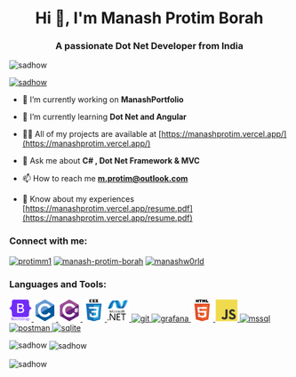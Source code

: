<h1 align="center">Hi 👋, I'm Manash Protim Borah</h1>
<h3 align="center">A passionate Dot Net Developer from India</h3>

<p align="left"> <img src="https://komarev.com/ghpvc/?username=sadhow&label=Profile%20views&color=0e75b6&style=flat" alt="sadhow" /> </p>

<p align="left"> <a href="https://github.com/ryo-ma/github-profile-trophy"><img src="https://github-profile-trophy.vercel.app/?username=sadhow" alt="sadhow" /></a> </p>

- 🔭 I’m currently working on **ManashPortfolio**

- 🌱 I’m currently learning **Dot Net and Angular**

- 👨‍💻 All of my projects are available at [https://manashprotim.vercel.app/](https://manashprotim.vercel.app/)

- 💬 Ask me about **C# , Dot Net Framework & MVC**

- 📫 How to reach me **m.protim@outlook.com**

- 📄 Know about my experiences [https://manashprotim.vercel.app/resume.pdf](https://manashprotim.vercel.app/resume.pdf)

<h3 align="left">Connect with me:</h3>
<p align="left">
<a href="https://twitter.com/protimm1" target="blank"><img align="center" src="https://raw.githubusercontent.com/rahuldkjain/github-profile-readme-generator/master/src/images/icons/Social/twitter.svg" alt="protimm1" height="30" width="40" /></a>
<a href="https://linkedin.com/in/manash-protim-borah" target="blank"><img align="center" src="https://raw.githubusercontent.com/rahuldkjain/github-profile-readme-generator/master/src/images/icons/Social/linked-in-alt.svg" alt="manash-protim-borah" height="30" width="40" /></a>
<a href="https://instagram.com/manashw0rld" target="blank"><img align="center" src="https://raw.githubusercontent.com/rahuldkjain/github-profile-readme-generator/master/src/images/icons/Social/instagram.svg" alt="manashw0rld" height="30" width="40" /></a>
</p>

<h3 align="left">Languages and Tools:</h3>
<p align="left"> <a href="https://getbootstrap.com" target="_blank" rel="noreferrer"> <img src="https://raw.githubusercontent.com/devicons/devicon/master/icons/bootstrap/bootstrap-plain-wordmark.svg" alt="bootstrap" width="40" height="40"/> </a> <a href="https://www.cprogramming.com/" target="_blank" rel="noreferrer"> <img src="https://raw.githubusercontent.com/devicons/devicon/master/icons/c/c-original.svg" alt="c" width="40" height="40"/> </a> <a href="https://www.w3schools.com/cs/" target="_blank" rel="noreferrer"> <img src="https://raw.githubusercontent.com/devicons/devicon/master/icons/csharp/csharp-original.svg" alt="csharp" width="40" height="40"/> </a> <a href="https://www.w3schools.com/css/" target="_blank" rel="noreferrer"> <img src="https://raw.githubusercontent.com/devicons/devicon/master/icons/css3/css3-original-wordmark.svg" alt="css3" width="40" height="40"/> </a> <a href="https://dotnet.microsoft.com/" target="_blank" rel="noreferrer"> <img src="https://raw.githubusercontent.com/devicons/devicon/master/icons/dot-net/dot-net-original-wordmark.svg" alt="dotnet" width="40" height="40"/> </a> <a href="https://git-scm.com/" target="_blank" rel="noreferrer"> <img src="https://www.vectorlogo.zone/logos/git-scm/git-scm-icon.svg" alt="git" width="40" height="40"/> </a> <a href="https://grafana.com" target="_blank" rel="noreferrer"> <img src="https://www.vectorlogo.zone/logos/grafana/grafana-icon.svg" alt="grafana" width="40" height="40"/> </a> <a href="https://www.w3.org/html/" target="_blank" rel="noreferrer"> <img src="https://raw.githubusercontent.com/devicons/devicon/master/icons/html5/html5-original-wordmark.svg" alt="html5" width="40" height="40"/> </a> <a href="https://developer.mozilla.org/en-US/docs/Web/JavaScript" target="_blank" rel="noreferrer"> <img src="https://raw.githubusercontent.com/devicons/devicon/master/icons/javascript/javascript-original.svg" alt="javascript" width="40" height="40"/> </a> <a href="https://www.microsoft.com/en-us/sql-server" target="_blank" rel="noreferrer"> <img src="https://www.svgrepo.com/show/303229/microsoft-sql-server-logo.svg" alt="mssql" width="40" height="40"/> </a> <a href="https://postman.com" target="_blank" rel="noreferrer"> <img src="https://www.vectorlogo.zone/logos/getpostman/getpostman-icon.svg" alt="postman" width="40" height="40"/> </a> <a href="https://www.sqlite.org/" target="_blank" rel="noreferrer"> <img src="https://www.vectorlogo.zone/logos/sqlite/sqlite-icon.svg" alt="sqlite" width="40" height="40"/> </a> </p>

<p><img align="left" src="https://github-readme-stats.vercel.app/api/top-langs?username=sadhow&show_icons=true&locale=en&layout=compact" alt="sadhow" /></p>

<p>&nbsp;<img align="center" src="https://github-readme-stats.vercel.app/api?username=sadhow&show_icons=true&locale=en" alt="sadhow" /></p>

<p><img align="center" src="https://github-readme-streak-stats.herokuapp.com/?user=sadhow&" alt="sadhow" /></p>
